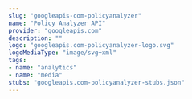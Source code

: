 ```yaml
---
slug: "googleapis-com-policyanalyzer"
name: "Policy Analyzer API"
provider: "googleapis.com"
description: ""
logo: "googleapis.com-policyanalyzer-logo.svg"
logoMediaType: "image/svg+xml"
tags:
- name: "analytics"
- name: "media"
stubs: "googleapis.com-policyanalyzer-stubs.json"
---
```

